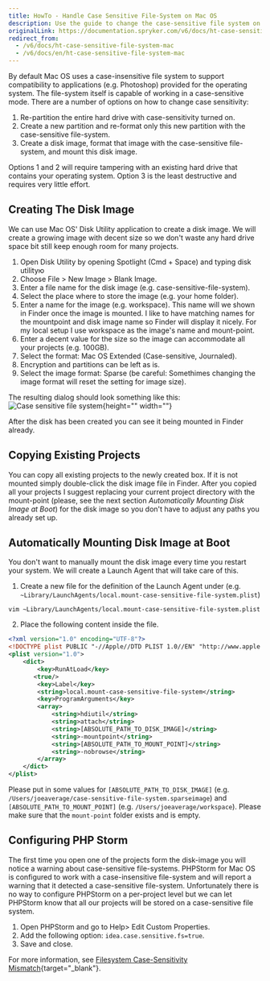 ```yaml
---
title: HowTo - Handle Case Sensitive File-System on Mac OS
description: Use the guide to change the case-sensitive file system on Mac OS.
originalLink: https://documentation.spryker.com/v6/docs/ht-case-sensitive-file-system-mac
redirect_from:
  - /v6/docs/ht-case-sensitive-file-system-mac
  - /v6/docs/en/ht-case-sensitive-file-system-mac
---
```


By default Mac OS uses a case-insensitive file system to support compatibility to applications (e.g. Photoshop) provided for the operating system. The file-system itself is capable of working in a case-sensitive mode. There are a number of options on how to change case sensitivity:

1. Re-partition the entire hard drive with case-sensitivity turned on.
2. Create a new partition and re-format only this new partition with the case-sensitive file-system.
3. Create a disk image, format that image with the case-sensitive file-system, and mount this disk image.

Options 1 and 2 will require tampering with an existing hard drive that contains your operating system. Option 3 is the least destructive and requires very little effort.

## Creating The Disk Image
We can use Mac OS' Disk Utility application to create a disk image. We will create a growing image with decent size so we don't waste any hard drive space bit still keep enough room for many projects.

1. Open Disk Utility by opening Spotlight (Cmd + Space) and typing disk utilityю
2. Choose File > New Image > Blank Image.
3. Enter a file name for the disk image (e.g. case-sensitive-file-system).
4. Select the place where to store the image (e.g. your home folder).
5. Enter a name for the image (e.g. workspace). This name will we shown in Finder once the image is mounted. I like to have matching names for the mountpoint and disk image name so Finder will display it nicely. For my local setup I use workspace as the image's name and mount-point.
6. Enter a decent value for the size so the image can accommodate all your projects (e.g. 100GB).
7. Select the format: Mac OS Extended (Case-sensitive, Journaled).
8. Encryption and partitions can be left as is.
9. Select the image format: Sparse (be careful: Somethimes changing the image format will reset the setting for image size).

The resulting dialog should look something like this:
![Case sensitive file system](https://spryker.s3.eu-central-1.amazonaws.com/docs/Tutorials/HowTos/HowTo+-+Handle+Case+Sensitive+File-System/case+sensitive+system.png){height="" width=""}

After the disk has been created you can see it being mounted in Finder already.

## Copying Existing Projects
You can copy all existing projects to the newly created box. If it is not mounted simply double-click the disk image file in Finder. After you copied all your projects I suggest replacing your current project directory with the mount-point (please, see the next section _Automatically Mounting Disk Image at Boot_) for the disk image so you don't have to adjust any paths you already set up.

## Automatically Mounting Disk Image at Boot
You don't want to manually mount the disk image every time you restart your system. We will create a Launch Agent that will take care of this.

1. Create a new file for the definition of the Launch Agent under  (e.g. `~Library/LaunchAgents/local.mount-case-sensitive-file-system.plist`)

```
vim ~Library/LaunchAgents/local.mount-case-sensitive-file-system.plist
```

2. Place the following content inside the file.

```xml
<?xml version="1.0" encoding="UTF-8"?>
<!DOCTYPE plist PUBLIC "-//Apple//DTD PLIST 1.0//EN" "http://www.apple.com/DTDs/PropertyList-1.0.dtd">
<plist version="1.0">
    <dict>
        <key>RunAtLoad</key>
       <true/>
        <key>Label</key>
        <string>local.mount-case-sensitive-file-system</string>
        <key>ProgramArguments</key>
        <array>
            <string>hdiutil</string>
            <string>attach</string>
            <string>[ABSOLUTE_PATH_TO_DISK_IMAGE]</string>
            <string>-mountpoint</string>
            <string>[ABSOLUTE_PATH_TO_MOUNT_POINT]</string>
            <string>-nobrowse</string>
        </array>
    </dict>
</plist>
```
Please put in some values for `[ABSOLUTE_PATH_TO_DISK_IMAGE]` (e.g. `/Users/joeaverage/case-sensitive-file-system.sparseimage`) and `[ABSOLUTE_PATH_TO_MOUNT_POINT]` (e.g. `/Users/joeaverage/workspace`). Please make sure that the `mount-point` folder exists and is empty.

## Configuring PHP Storm
The first time you open one of the projects form the disk-image you will notice a warning about case-sensitive file-systems. PHPStorm for Mac OS is configured to work with a case-insensitive file-system and will report a warning that it detected a case-sensitive file-system. Unfortunately there is no way to configure PHPStorm on a per-project level but we can let PHPStorm know that all our projects will be stored on a case-sensitive file system.

1. Open PHPStorm and go to Help> Edit Custom Properties.
2. Add the following option: `idea.case.sensitive.fs=true`.
3. Save and close.

For more information, see [Filesystem Case-Sensitivity Mismatch](https://confluence.jetbrains.com/display/IDEADEV/Filesystem+Case-Sensitivity+Mismatch){target="_blank"}.
 

